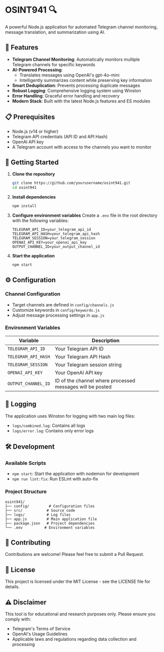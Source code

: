 # OSINT941 🔍

A powerful Node.js application for automated Telegram channel monitoring, message translation, and summarization using AI.

## 🌟 Features

- **Telegram Channel Monitoring**: Automatically monitors multiple Telegram channels for specific keywords
- **AI-Powered Processing**:
  - Translates messages using OpenAI's gpt-4o-mini
  - Intelligently summarizes content while preserving key information
- **Smart Deduplication**: Prevents processing duplicate messages
- **Robust Logging**: Comprehensive logging system using Winston
- **Error Handling**: Graceful error handling and recovery
- **Modern Stack**: Built with the latest Node.js features and ES modules

## 📋 Prerequisites

- Node.js (v14 or higher)
- Telegram API credentials (API ID and API Hash)
- OpenAI API key
- A Telegram account with access to the channels you want to monitor

## 🚀 Getting Started

1. **Clone the repository**

   ```bash
   git clone https://github.com/yourusername/osint941.git
   cd osint941
   ```

2. **Install dependencies**

   ```bash
   npm install
   ```

3. **Configure environment variables**
   Create a `.env` file in the root directory with the following variables:

   ```env
   TELEGRAM_API_ID=your_telegram_api_id
   TELEGRAM_API_HASH=your_telegram_api_hash
   TELEGRAM_SESSION=your_telegram_session
   OPENAI_API_KEY=your_openai_api_key
   OUTPUT_CHANNEL_ID=your_output_channel_id
   ```

4. **Start the application**
   ```bash
   npm start
   ```

## ⚙️ Configuration

### Channel Configuration

- Target channels are defined in `config/channels.js`
- Customize keywords in `config/keywords.js`
- Adjust message processing settings in `app.js`

### Environment Variables

| Variable            | Description                                               |
| ------------------- | --------------------------------------------------------- |
| `TELEGRAM_API_ID`   | Your Telegram API ID                                      |
| `TELEGRAM_API_HASH` | Your Telegram API Hash                                    |
| `TELEGRAM_SESSION`  | Your Telegram session string                              |
| `OPENAI_API_KEY`    | Your OpenAI API key                                       |
| `OUTPUT_CHANNEL_ID` | ID of the channel where processed messages will be posted |

## 📝 Logging

The application uses Winston for logging with two main log files:

- `logs/combined.log`: Contains all logs
- `logs/error.log`: Contains only error logs

## 🛠️ Development

### Available Scripts

- `npm start`: Start the application with nodemon for development
- `npm run lint:fix`: Run ESLint with auto-fix

### Project Structure

```
osint941/
├── config/         # Configuration files
├── src/           # Source code
├── logs/          # Log files
├── app.js         # Main application file
├── package.json   # Project dependencies
└── .env          # Environment variables
```

## 🤝 Contributing

Contributions are welcome! Please feel free to submit a Pull Request.

## 📄 License

This project is licensed under the MIT License - see the LICENSE file for details.

## ⚠️ Disclaimer

This tool is for educational and research purposes only. Please ensure you comply with:

- Telegram's Terms of Service
- OpenAI's Usage Guidelines
- Applicable laws and regulations regarding data collection and processing
